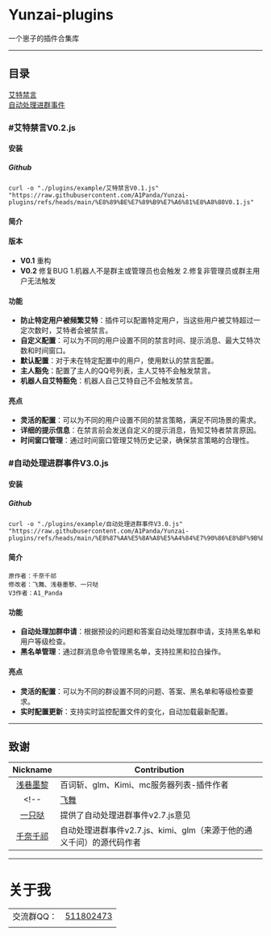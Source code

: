 # Yunzai-plugins
一个崽子的插件合集库

---

## 目录

[艾特禁言](https://github.com/A1Panda/Yunzai-plugins/blob/main/%E8%89%BE%E7%89%B9%E7%A6%81%E8%A8%80V0.2.js)  
[自动处理进群事件](https://github.com/A1Panda/Yunzai-plugins?tab=readme-ov-file#%E8%87%AA%E5%8A%A8%E5%A4%84%E7%90%86%E8%BF%9B%E7%BE%A4%E4%BA%8B%E4%BB%B6v30js)


### #艾特禁言V0.2.js

#### 安装

##### Github

```
curl -o "./plugins/example/艾特禁言V0.1.js" "https://raw.githubusercontent.com/A1Panda/Yunzai-plugins/refs/heads/main/%E8%89%BE%E7%89%B9%E7%A6%81%E8%A8%80V0.1.js"
```

#### 简介

#### 版本

- **V0.1** 重构
- **V0.2** 修复BUG 1.机器人不是群主或管理员也会触发 2.修复非管理员或群主用户无法触发

#### 功能

- **防止特定用户被频繁艾特**：插件可以配置特定用户，当这些用户被艾特超过一定次数时，艾特者会被禁言。
- **自定义配置**：可以为不同的用户设置不同的禁言时间、提示消息、最大艾特次数和时间窗口。
- **默认配置**：对于未在特定配置中的用户，使用默认的禁言配置。
- **主人豁免**：配置了主人的QQ号列表，主人艾特不会触发禁言。
- **机器人自艾特豁免**：机器人自己艾特自己不会触发禁言。

#### 亮点

- **灵活的配置**：可以为不同的用户设置不同的禁言策略，满足不同场景的需求。
- **详细的提示信息**：在禁言前会发送自定义的提示消息，告知艾特者禁言原因。
- **时间窗口管理**：通过时间窗口管理艾特历史记录，确保禁言策略的合理性。  



### #自动处理进群事件V3.0.js

#### 安装

##### Github

```
curl -o "./plugins/example/自动处理进群事件V3.0.js" "https://raw.githubusercontent.com/A1Panda/Yunzai-plugins/refs/heads/main/%E8%87%AA%E5%8A%A8%E5%A4%84%E7%90%86%E8%BF%9B%E7%BE%A4%E4%BA%8B%E4%BB%B6V3.0.js"
```

#### 简介

    原作者：千奈千祁   
    修改者：飞舞、浅巷墨黎、一只哒 
    V3作者：A1_Panda

#### 功能

- **自动处理加群申请**：根据预设的问题和答案自动处理加群申请，支持黑名单和用户等级检查。
- **黑名单管理**：通过群消息命令管理黑名单，支持拉黑和拉白操作。

#### 亮点

- **灵活的配置**：可以为不同的群设置不同的问题、答案、黑名单和等级检查要求。  
- **实时配置更新**：支持实时监控配置文件的变化，自动加载最新配置。    

<!-- #### 效果图

  <br>
    <img src="./img/1.png" width="40%" height="20%">
    <img src="./img/2.png" width="30%" height="20%"> -->

<!-- ### #mc服务器列表V2.4.js

#### 安装

##### Github

```
curl -o "./plugins/example/mc服务器列表V2.4.js" "https://raw.githubusercontent.com/Dnyo666/Qxml-Yunzai-js/main/js/mc服务器列表V2.4.js"
```
##### Gitee
```
curl -o "./plugins/example/mc服务器列表V2.4.js" "https://gitee.com/Dnyo666/Qxml-Yunzai-js/raw/main/js/mc服务器列表V2.4.js"
```

#### 简介&使用

在一个群里面添加多个Minecraft服务器地址，并可以通过#mclist列出他们的在线情况及ID描述

发送#mcadd [名称] [地址:端口] [描述] 即可添加服务器，发送#mclist即可列出服务器在线状态（大于五条时，将会进行转发）

发送#mcdel [ID] 即可删除服务器

发送#mcol 即可查询当前群聊服务器在线玩家名

#### 效果图

  <br>
    <img src="./img/mc-1.png" width="30%" height="20%">


### #mc正版用户名验证进群.js

#### 安装

##### Github

```
curl -o "./plugins/example/mc正版用户名验证进群.js" "https://raw.githubusercontent.com/Dnyo666/Qxml-Yunzai-js/main/js/mc正版用户名验证进群.js"
```
##### Gitee
```
curl -o "./plugins/example/mc正版用户名验证进群.js" "https://gitee.com/Dnyo666/Qxml-Yunzai-js/raw/main/js/mc正版用户名验证进群.js"
```

#### 简介

可多群使用（如需多群分开配置，可复制一份，注意修改数据目录），通过用户填写答案自动判断是否为正版用户名，并通过或待定，可配置重复用户名是拒绝还是待定

#### 效果图

  <br>
    <img src="./img/mc-2.png" width="30%" height="20%">

### #KimiV2.2.js

#### 安装

##### Github

```
curl -o "./plugins/example/KimiV2.2.js" "https://raw.githubusercontent.com/Dnyo666/Qxml-Yunzai-js/main/js/KimiV2.2.js"
```
##### Gitee
```
curl -o "./plugins/example/KimiV2.2.js" "https://gitee.com/Dnyo666/Qxml-Yunzai-js/raw/main/js/KimiV2.2.js"
```

#### 简介&使用

发送#kimi[对话内容]即可进行（有记忆），发送#结束kimi对话将结束本次长对话-需自行替换文件中的sk

#### 效果图

  <br>
    <img src="./img/kimi-1.png" width="30%" height="20%">

### #glmV7.2.js

#### 安装

##### Github

```
curl -o "./plugins/example/glmV7.2.js" "https://raw.githubusercontent.com/Dnyo666/Qxml-Yunzai-js/main/js/glmV7.2.js"
```
##### Gitee
```
curl -o "./plugins/example/glmV7.2.js" "https://gitee.com/Dnyo666/Qxml-Yunzai-js/raw/main/js/glmV7.2.js"
```

#### 简介&使用

发送#glm[对话内容]即可进行（有记忆），发送#结束glm对话将结束本次长对话-需自行替换文件中的API Key（悄悄说一下，glm模型可以联网）

#### 效果图

  <br>
    <img src="./img/glm-1.png" width="40%" height="30%">
    <img src="./img/glm-2.png" width="40%" height="30%">

### #百词斩V3.2.js

#### 安装

##### Github

```
curl -o "./plugins/example/百词斩V3.2.js" "https://raw.githubusercontent.com/Dnyo666/Qxml-Yunzai-js/main/js/百词斩V3.2.js"
```
##### Gitee
```
curl -o "./plugins/example/百词斩V3.2.js" "https://gitee.com/Dnyo666/Qxml-Yunzai-js/raw/main/js/百词斩V3.2.js"
```

#### 简介&使用

发送#查词[单词]即可查询单词，同时获取朗读音频，命令有：#查词、#百词斩、#bcz

#### 效果图

  <br>
    <img src="./img/bcz-1.png" width="40%" height="30%"> -->

---


## 致谢
| Nickname                                                     | Contribution                        |
| :----------------------------------------------------------: | ----------------------------------- |
|[浅巷墨黎](https://github.com/dnyo666) | 百词斩、glm、Kimi、mc服务器列表-插件作者 |
<!-- |[飞舞](https://github.com/Catrong) | 自动处理进群事件v2.7.js-插件修改 |
|[一只哒]() | 提供了自动处理进群事件v2.7.js意见 |
|[千奈千祁](https://gitee.com/qiannqq/yunzai-plugin-JS) | 自动处理进群事件v2.7.js、kimi、glm（来源于他的通义千问）的源代码作者 | -->
--- 

# 关于我

| | |
| :----------------------------------------------------------: | ----------------------------------- |
| 交流群QQ： | [511802473](https://qm.qq.com/cgi-bin/qm/qr?k=_ijLWFUaVZcbFZo4plw8TTrlKYA6_z8o&jump_from=webapi&authKey=IUMFkY4CWqXcnS75X6tQZ5pmVfx5X3SDpmfqDqGnmNJDAdUyrj+x7a1fWOQ3mOQ4)|
| | |
